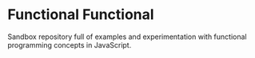 # Functional Functional

Sandbox repository full of examples and experimentation with functional programming concepts in JavaScript.
